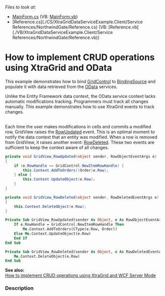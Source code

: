 <!-- default file list -->
*Files to look at*:

* [MainForm.cs](./CS/XtraGridDataServiceExample.Client/MainForm.cs) (VB: [MainForm.vb](./VB/XtraGridDataServiceExample.Client/MainForm.vb))
* [Reference.cs](./CS/XtraGridDataServiceExample.Client/Service References/NorthwindGate/Reference.cs) (VB: [Reference.vb](./VB/XtraGridDataServiceExample.Client/Service References/NorthwindGate/Reference.vb))
<!-- default file list end -->
# How to implement CRUD operations using XtraGrid and OData


<p>This example demonstrates how to bind <a href="http://documentation.devexpress.com/#WindowsForms/clsDevExpressXtraGridGridControltopic"><u>GridControl</u></a> to <a href="http://msdn.microsoft.com/en-us/library/system.windows.forms.bindingsource%28v=VS.100%29.aspx#Y8235"><u>BindingSource</u></a> and populate it with data retrieved from the <a href="http://www.odata.org/">OData</a> services.</p>
<p>Unlike the Entity Framework data context, the OData service context lacks automatic modifications tracking. Programmers must track all changes manually. This example demonstrates how to use XtraGrid events to track changes.</p>
<br />Each time the user makes modifications in cells and commits a modified row, GridView raises the <a href="http://documentation.devexpress.com/#WindowsForms/DevExpressXtraGridViewsBaseColumnView_RowUpdatedtopic"><u>RowUpdated</u></a> event. This is an optimal moment to notify the data context that an entity was modified. When a row is removed from GridView, it raises another event: <a href="https://documentation.devexpress.com/#WindowsForms/DevExpressXtraGridViewsBaseColumnView_RowDeletedtopic">RowDeleted</a>. These two events are sufficient to keep the context aware of all changes.<br />


```cs
private void GridView_RowUpdated(object sender, RowObjectEventArgs e)
{
	if (e.RowHandle == GridControl.NewItemRowHandle) {
		this.Context.AddToOrders((Order)e.Row);
	} else {
		this.Context.UpdateObject(e.Row);
	}
}

private void GridView_RowDeleted(object sender, RowDeletedEventArgs e)
{
	this.Context.DeleteObject(e.Row);
}
```




```vb
Private Sub GridView_RowUpdated(sender As Object, e As RowObjectEventArgs) Handles GridView1.RowUpdated
	If e.RowHandle = GridControl.NewItemRowHandle Then
		Me.Context.AddToOrders(CType(e.Row, Order))
	Else Me.Context.UpdateObject(e.Row)
	End If
End Sub

Private Sub GridView_RowDeleted(sender As Object, e As RowDeletedEventArgs) Handles GridView1.RowDeleted
	Me.Context.DeleteObject(e.Row)
End Sub
```


<p><strong>See also:</strong><strong><br /> </strong><a href="https://www.devexpress.com/Support/Center/p/E4365">How to implement CRUD operations using XtraGrid and WCF Server Mode</a></p>


<h3>Description</h3>

<p><br />
</p>

<br/>



